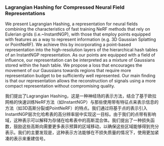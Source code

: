 ### Lagrangian Hashing for Compressed Neural Field Representations

We present Lagrangian Hashing, a representation for neural fields combining the characteristics of fast training NeRF methods that rely on Eulerian grids (i.e.~InstantNGP), with those that employ points equipped with features as a way to represent information (e.g. 3D Gaussian Splatting or PointNeRF). We achieve this by incorporating a point-based representation into the high-resolution layers of the hierarchical hash tables of an InstantNGP representation. As our points are equipped with a field of influence, our representation can be interpreted as a mixture of Gaussians stored within the hash table. We propose a loss that encourages the movement of our Gaussians towards regions that require more representation budget to be sufficiently well represented. Our main finding is that our representation allows the reconstruction of signals using a more compact representation without compromising quality.

我们提出了Lagrangian Hashing，这是一种神经场的表示方法，结合了基于欧拉网格的快速训练NeRF方法（如InstantNGP）与那些使用带有特征点来表示信息的方法（如3D高斯分裂或PointNeRF）的特点。我们通过将基于点的表示引入InstantNGP层次化哈希表的高分辨率层中实现这一目标。由于我们的点带有影响域，这种表示可以解释为存储在哈希表中的高斯混合体。我们提出了一种损失函数，鼓励这些高斯向需要更多表示预算的区域移动，以确保这些区域能够得到充分表示。我们的主要发现是，这种表示方法能够在不损失质量的情况下，使用更加紧凑的表示来重建信号。
